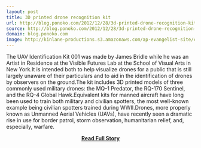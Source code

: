 ```yaml
---
layout: post
title: 3D printed drone recognition kit 
url: http://blog.ponoko.com/2012/12/28/3d-printed-drone-recognition-kit/#.UN3xZeV04XA.twitter
source: http://blog.ponoko.com/2012/12/28/3d-printed-drone-recognition-kit/#.UN3xZeV04XA.twitter
domain: blog.ponoko.com
image: http://kinlane-productions.s3.amazonaws.com/ap-evangelist-site/curated/screenshots/9352_api500_com.png
---
```


<p>The UAV Identification Kit 001 was made by James Bridle while he was an Artist in Residence at the Visible Futures Lab at the School of Visual Arts in New York.It is intended both to help visualize drones for a public that is still largely unaware of their particulars and to aid in the identification of drones by observers on the ground.The kit includes 3D printed models of three commonly used military drones: the MQ-1 Predator, the RQ-170 Sentinel, and the RQ-4 Global Hawk.Equivalent kits for manned aircraft have long been used to train both military and civilian spotters, the most well-known example being civilian spotters trained during WWII.Drones, more properly known as Unmanned Aerial Vehicles (UAVs), have recently seen a dramatic rise in use for border patrol, storm observation, humanitarian relief, and, especially, warfare.</p>
<center><p><a href="http://blog.ponoko.com/2012/12/28/3d-printed-drone-recognition-kit/#.UN3xZeV04XA.twitter" style='padding:25px; font-sze:18px; font-weight: bold;'>Read Full Story</a></p></center>

